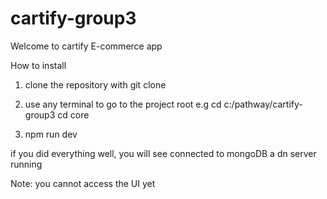 # cartify-group3

Welcome to cartify E-commerce app

How to install

1. clone the repository with git clone

2. use any terminal to go to the project root
    e.g cd c:/pathway/cartify-group3
    cd core

3. npm run dev

if you did everything well, you will see 
connected to mongoDB a dn server running

Note: you cannot access the UI yet